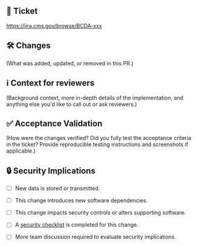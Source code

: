 ## 🎫 Ticket

https://jira.cms.gov/browse/BCDA-xxx

## 🛠 Changes

(What was added, updated, or removed in this PR.)

## ℹ️ Context for reviewers

(Background context, more in-depth details of the implementation, and anything else you'd like to call out or ask reviewers.)

## ✅ Acceptance Validation

(How were the changes verified? Did you fully test the acceptance criteria in the ticket? Provide reproducible testing instructions and screenshots if applicable.)

## 🔒 Security Implications

- [ ] New data is stored or transmitted.
  <!-- What data are we storing or transmitting? Is the data considered PII/PHI? -->

- [ ] This change introduces new software dependencies.
  <!-- List the new dependencies and briefly note relevant security impacts -->

- [ ] This change impacts security controls or alters supporting software.
  <!-- What security controls or supporting software are affected? -->

- [ ] A [security checklist](https://confluence.cms.gov/display/BCDA/Security+Checklists) is completed for this change.
  <!-- If yes, provide a link to the security checklist in Confluence here. -->

- [ ] More team discussion required to evaluate security implications.
  <!-- Use this if you are unsure how this change may impact system security
       and would like to solicit the team's feedback. Provide some context. -->
